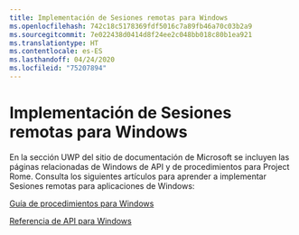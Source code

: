 ```yaml
---
title: Implementación de Sesiones remotas para Windows
ms.openlocfilehash: 742c18c5178369fdf5016c7a89fb46a70c03b2a9
ms.sourcegitcommit: 7e022438d0414d8f24ee2c048bb018c80b1ea921
ms.translationtype: HT
ms.contentlocale: es-ES
ms.lasthandoff: 04/24/2020
ms.locfileid: "75207894"
---
```

# <a name="implementing-remote-sessions-for-windows"></a>Implementación de Sesiones remotas para Windows

En la sección UWP del sitio de documentación de Microsoft se incluyen las páginas relacionadas de Windows de API y de procedimientos para Project Rome. Consulta los siguientes artículos para aprender a implementar Sesiones remotas para aplicaciones de Windows:

[Guía de procedimientos para Windows](https://docs.microsoft.com/windows/uwp/launch-resume/remote-sessions)

[Referencia de API para Windows](https://docs.microsoft.com/uwp/api/windows.system.remotesystems.remotesystemsession)